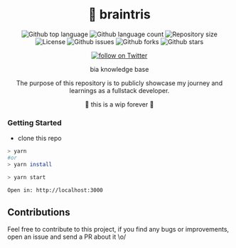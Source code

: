 <!--- <div align="center" id="top">
    <img width="500" src="./static/img/img-readme.png" />

&#xa0;

</div>
-->

<h1 align="center">
🧠 braintris
</h1>

<p align="center">
  <img alt="Github top language" src="https://img.shields.io/github/languages/top/biantris/braintris?color=56BEB8">

  <img alt="Github language count" src="https://img.shields.io/github/languages/count/biantris/braintris?color=56BEB8">

  <img alt="Repository size" src="https://img.shields.io/github/repo-size/biantris/braintris?color=56BEB8">

  <img alt="License" src="https://img.shields.io/github/license/biantris/braintris?color=56BEB8">

  <img alt="Github issues" src="https://img.shields.io/github/issues/biantris/braintris?color=56BEB8" />

  <img alt="Github forks" src="https://img.shields.io/github/forks/biantris/braintris?color=56BEB8" />

  <img alt="Github stars" src="https://img.shields.io/github/stars/biantris/braintris?color=56BEB8" />
</p>

<p align="center">
    <a href="https://twitter.com/intent/follow?screen_name=biantris_">
        <img src="https://img.shields.io/twitter/follow/biantris_?style=social&logo=twitter"
        alt="follow on Twitter">
    </a>
</p>

<div align="center">
bia knowledge base
    
The purpose of this repository is to publicly showcase my journey and learnings as a fullstack developer.
</div>

<p align="center">
🚧 this is a wip forever 🚧
</p>

### Getting Started

- clone this repo

```sh
> yarn
#or
> yarn install

> yarn start

Open in: http://localhost:3000
```

## Contributions

Feel free to contribute to this project, if you find any bugs or improvements, open an issue and send a PR about it \o/
